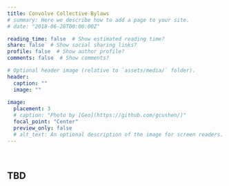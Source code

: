 ```yaml
---
title: Convolve Collective Bylaws
# summary: Here we describe how to add a page to your site.
# date: "2018-06-28T00:00:00Z"

reading_time: false  # Show estimated reading time?
share: false  # Show social sharing links?
profile: false  # Show author profile?
comments: false  # Show comments?

# Optional header image (relative to `assets/media/` folder).
header: 
  caption: ""
  image: ""
  
image:
  placement: 3
  # caption: "Photo by [Geo](https://github.com/gcushen/)"
  focal_point: "Center"
  preview_only: false
  # alt_text: An optional description of the image for screen readers.
---
```


<br>  

## TBD

<br>  

